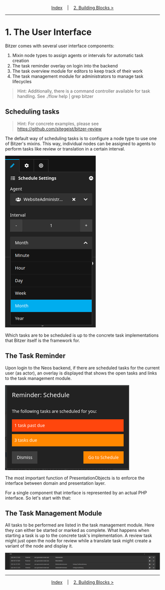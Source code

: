 <div align="center">
    <a href="./00_Index.md">Index</a>
    &nbsp;&nbsp;&nbsp;|&nbsp;&nbsp;&nbsp;
    <a href="./02_BuildingBlocks.md">2. Building Blocks &gt;</a>
</div>

---

# 1. The User Interface

Bitzer comes with several user interface components:
1. Mixin node types to assign agents or intervals for automatic task creation
2. The task reminder overlay on login into the backend
3. The task overview module for editors to keep track of their work
4. The task management module for administrators to manage task lifecycles

> Hint: Additionally, there is a command controller available for task handling.
> See ./flow help | grep bitzer

## Scheduling tasks

> Hint: For concrete examples, please see https://github.com/sitegeist/bitzer-review

The default way of scheduling tasks is to configure a node type to use one of Bitzer's mixins.
This way, individual nodes can be assigned to agents to perform tasks like review or translation
in a certain interval.

![Screenshot of Inspector Editor](inspector.png)

Which tasks are to be scheduled is up to the concrete task implementations that Bitzer itself is the framework for.

## The Task Reminder

Upon login to the Neos backend, if there are scheduled tasks for the current user (as actor),
an overlay is displayed that shows the open tasks and links to the task management module.

![Screenshot of task reminder](screenshot.png)

The most important function of PresentationObjects is to enforce the interface between domain and presentation layer.

For a single component that interface is represented by an actual PHP interface. So let's start with that:

## The Task Management Module

All tasks to be performed are listed in the task management module.
Here they can either be started or marked as complete. What happens when starting a task
is up to the concrete task's implementation. A review task might just open the node for review
while a translate task might create a variant of the node and display it.

![Screenshot of task management module](module.png)

---

<div align="center">
    <a href="./00_Index.md">Index</a>
    &nbsp;&nbsp;&nbsp;|&nbsp;&nbsp;&nbsp;
    <a href="./02_BuildingBlocks.md">2. Building Blocks &gt;</a>
</div>
